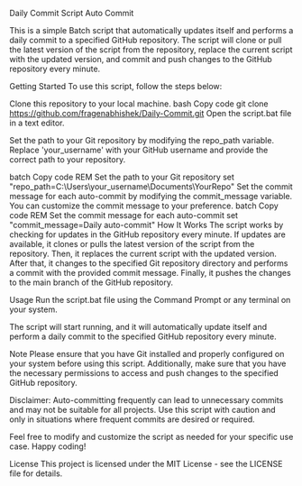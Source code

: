 Daily Commit Script
Auto Commit

This is a simple Batch script that automatically updates itself and performs a daily commit to a specified GitHub repository. The script will clone or pull the latest version of the script from the repository, replace the current script with the updated version, and commit and push changes to the GitHub repository every minute.

Getting Started
To use this script, follow the steps below:

Clone this repository to your local machine.
bash
Copy code
git clone https://github.com/fragenabhishek/Daily-Commit.git
Open the script.bat file in a text editor.

Set the path to your Git repository by modifying the repo_path variable. Replace 'your_username' with your GitHub username and provide the correct path to your repository.

batch
Copy code
REM Set the path to your Git repository
set "repo_path=C:\Users\your_username\Documents\YourRepo"
Set the commit message for each auto-commit by modifying the commit_message variable. You can customize the commit message to your preference.
batch
Copy code
REM Set the commit message for each auto-commit
set "commit_message=Daily auto-commit"
How It Works
The script works by checking for updates in the GitHub repository every minute. If updates are available, it clones or pulls the latest version of the script from the repository. Then, it replaces the current script with the updated version. After that, it changes to the specified Git repository directory and performs a commit with the provided commit message. Finally, it pushes the changes to the main branch of the GitHub repository.

Usage
Run the script.bat file using the Command Prompt or any terminal on your system.

The script will start running, and it will automatically update itself and perform a daily commit to the specified GitHub repository every minute.

Note
Please ensure that you have Git installed and properly configured on your system before using this script. Additionally, make sure that you have the necessary permissions to access and push changes to the specified GitHub repository.

Disclaimer: Auto-committing frequently can lead to unnecessary commits and may not be suitable for all projects. Use this script with caution and only in situations where frequent commits are desired or required.

Feel free to modify and customize the script as needed for your specific use case. Happy coding!

License
This project is licensed under the MIT License - see the LICENSE file for details.
